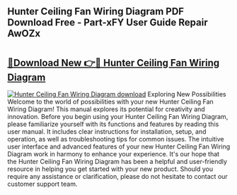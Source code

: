 ## Hunter Ceiling Fan Wiring Diagram PDF Download Free - Part-xFY User Guide Repair AwOZx

# <h2><a href="http://dfqetu.blite.top/?on=Hunter+Ceiling+Fan+Wiring+Diagram">🔗Download New 👉🔴 Hunter Ceiling Fan Wiring Diagram</a></h2>

[![Hunter Ceiling Fan Wiring Diagram download](https://i.imgur.com/lujVjoI.png)](http://dfqetu.blite.top/?on=Hunter+Ceiling+Fan+Wiring+Diagram)
Exploring New Possibilities Welcome to the world of possibilities with your new Hunter Ceiling Fan Wiring Diagram! This manual explores its potential for creativity and innovation. Before you begin using your Hunter Ceiling Fan Wiring Diagram, please familiarize yourself with its functions and features by reading this user manual. It includes clear instructions for installation, setup, and operation, as well as troubleshooting tips for common issues. The intuitive user interface and advanced features of your new Hunter Ceiling Fan Wiring Diagram work in harmony to enhance your experience. It's our hope that the Hunter Ceiling Fan Wiring Diagram has been a helpful and user-friendly resource in helping you get started with your new product. Should you require any assistance or clarification, please do not hesitate to contact our customer support team.
